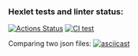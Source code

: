 ### Hexlet tests and linter status:
[![Actions Status](https://github.com/Arrcontender/python-project-lvl2/workflows/hexlet-check/badge.svg)](https://github.com/Arrcontender/python-project-lvl2/actions)
[![CI test](https://github.com/Arrcontender/python-project-lvl2/actions/workflows/main.yml/badge.svg)](https://github.com/Arrcontender/python-project-lvl2/actions/workflows/main.yml)

Comparing two json files:
[![asciicast](https://asciinema.org/a/DfEgmBklm0zHCcMSkdL8y9y5C.svg)](https://asciinema.org/a/DfEgmBklm0zHCcMSkdL8y9y5C)

